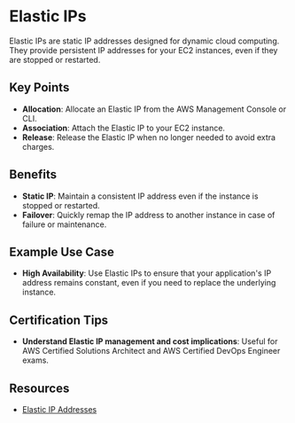 # Elastic IPs

Elastic IPs are static IP addresses designed for dynamic cloud computing. They provide persistent IP addresses for your EC2 instances, even if they are stopped or restarted.

## Key Points

- **Allocation**: Allocate an Elastic IP from the AWS Management Console or CLI.
- **Association**: Attach the Elastic IP to your EC2 instance.
- **Release**: Release the Elastic IP when no longer needed to avoid extra charges.

## Benefits

- **Static IP**: Maintain a consistent IP address even if the instance is stopped or restarted.
- **Failover**: Quickly remap the IP address to another instance in case of failure or maintenance.

## Example Use Case

- **High Availability**: Use Elastic IPs to ensure that your application's IP address remains constant, even if you need to replace the underlying instance.

## Certification Tips

- **Understand Elastic IP management and cost implications**: Useful for AWS Certified Solutions Architect and AWS Certified DevOps Engineer exams.

## Resources

- [Elastic IP Addresses](https://docs.aws.amazon.com/AWSEC2/latest/UserGuide/elastic-ip-addresses-eip.html)
